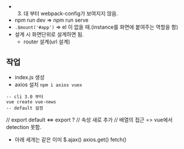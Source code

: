 #

* 3. 대 부터 webpack-config가 보여지지 않음.
* npm run dev => npm run serve
* `.$mount('#app')` => el 이 없을 때.(instance를 화면에 붙여주는 역할을 함)
* 설계 시 화면단위로 설계하면 됨.
    * router 설계(url 설계)


## 작업
* index.js 생성
* axios 설치 `npm i axios vuex`

```
-- cli 3.0 부터
vue create vue-news
-- default 설정
```



// export default <=> export ? 
// 속성 새로 추가
// 배열의 접근 => vue에서 detection 못함.
* 아래 세개는 같은 이미
$.ajax()
axios.get()
fetch()